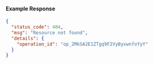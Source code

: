 
#### Example Response
```json
{
  "status_code": 404,
  "msg": "Resource not found",
  "details": {
    "operation_id": "op_2MkSA2E1ZTgq9F2VyByxwnfoYyY"
  }
}